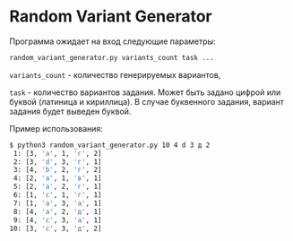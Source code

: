 # Random Variant Generator

Программа ожидает на вход следующие параметры:
```bash
random_variant_generator.py variants_count task ...
```
``variants_count`` - количество генерируемых вариантов,

``task`` - количество вариантов задания. Может быть задано цифрой или буквой
(латиница и кириллица). В случае буквенного задания, вариант задания будет
выведен буквой.

Пример использования:
```bash
$ python3 random_variant_generator.py 10 4 d 3 д 2
 1: [3, 'a', 1, 'г', 2]
 2: [3, 'd', 3, 'г', 1]
 3: [4, 'b', 2, 'г', 2]
 4: [2, 'a', 1, 'в', 1]
 5: [2, 'a', 2, 'г', 1]
 6: [1, 'c', 1, 'г', 1]
 7: [1, 'a', 3, 'а', 1]
 8: [4, 'a', 2, 'д', 1]
 9: [4, 'c', 3, 'а', 1]
10: [3, 'c', 3, 'д', 2]
```